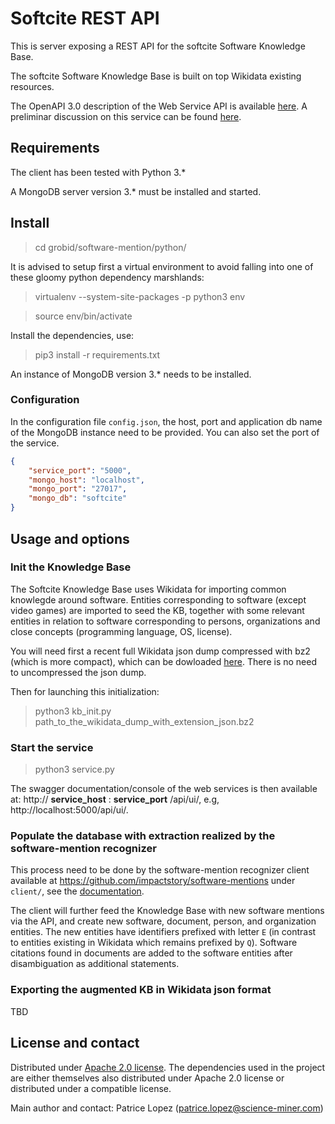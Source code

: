 # Softcite REST API

This is server exposing a REST API for the softcite Software Knowledge Base. 

The softcite Software Knowledge Base is built on top Wikidata existing resources. 

The OpenAPI 3.0 description of the Web Service API is available [here](https://github.com/kermitt2/softcite-api/blob/master/swagger/openapi.yaml). A preliminar discussion on this service can be found [here](https://github.com/ourresearch/software-mentions/blob/master/doc/usage_scenario_and_requirements.md). 

## Requirements

The client has been tested with Python 3.* 

A MongoDB server version 3.* must be installed and started. 

## Install

> cd grobid/software-mention/python/

It is advised to setup first a virtual environment to avoid falling into one of these gloomy python dependency marshlands:

> virtualenv --system-site-packages -p python3 env

> source env/bin/activate

Install the dependencies, use:

> pip3 install -r requirements.txt

An instance of MongoDB version 3.* needs to be installed. 

### Configuration

In the configuration file `config.json`, the host, port and application db name of the MongoDB instance need to be provided. You can also set the port of the service. 

```json
{
    "service_port": "5000",
    "mongo_host": "localhost",
    "mongo_port": "27017",
    "mongo_db": "softcite"
}
```

## Usage and options

### Init the Knowledge Base

The Softcite Knowledge Base uses Wikidata for importing common knowlegde around software. Entities corresponding to software (except video games) are imported to seed the KB, together with some relevant entities in relation to software corresponding to persons, organizations and close concepts (programming language, OS, license). 

You will need first a recent full Wikidata json dump compressed with bz2 (which is more compact), which can be dowloaded [here](https://dumps.wikimedia.org/wikidatawiki/entities/). There is no need to uncompressed the json dump.

Then for launching this initialization:

> python3 kb_init.py path_to_the_wikidata_dump_with_extension_json.bz2


### Start the service

> python3 service.py 

The swagger documentation/console of the web services is then available at: http:// **service_host** : **service_port** /api/ui/, e.g, http://localhost:5000/api/ui/.


### Populate the database with extraction realized by the software-mention recognizer

This process need to be done by the software-mention recognizer client available at https://github.com/impactstory/software-mentions under `client/`, see the [documentation](https://github.com/ourresearch/software-mentions/tree/master/client). 

The client will further feed the Knowledge Base with new software mentions via the API, and create new software, document, person, and organization entities. The new entities have identifiers prefixed with letter `E` (in contrast to entities existing in Wikidata which remains prefixed by `Q`). Software citations found in documents are added to the software entities after disambiguation as additional statements. 

### Exporting the augmented KB in Wikidata json format

TBD

## License and contact

Distributed under [Apache 2.0 license](http://www.apache.org/licenses/LICENSE-2.0). The dependencies used in the project are either themselves also distributed under Apache 2.0 license or distributed under a compatible license. 

Main author and contact: Patrice Lopez (<patrice.lopez@science-miner.com>)


